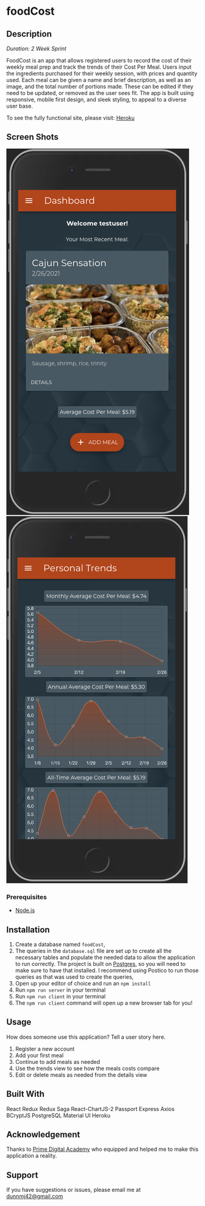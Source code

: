 
# foodCost

## Description

_Duration: 2 Week Sprint_

FoodCost is an app that allows registered users to record the cost of their weekly meal prep and track the trends of their Cost Per Meal. Users input the ingredients purchased for their weekly session, with prices and quantity used. Each meal can be given a name and brief description, as well as an image, and the total number of portions made. These can be edited if they need to be updated, or removed as the user sees fit. The app is built using responsive, mobile first design, and sleek styling, to appeal to a diverse user base.

To see the fully functional site, please visit: [Heroku](https://vast-retreat-50324.herokuapp.com/#/)

## Screen Shots

![dashboard](documentation/images/screenshot1.png)
![trends view](documentation/images/screenshot2.png)

### Prerequisites


- [Node.js](https://nodejs.org/en/)


## Installation

1. Create a database named `foodCost`,
2. The queries in the `database.sql` file are set up to create all the necessary tables and populate the needed data to allow the application to run correctly. The project is built on [Postgres](https://www.postgresql.org/download/), so you will need to make sure to have that installed. I recommend using Postico to run those queries as that was used to create the queries, 
3. Open up your editor of choice and run an `npm install`
4. Run `npm run server` in your terminal
5. Run `npm run client` in your terminal
6. The `npm run client` command will open up a new browser tab for you!

## Usage
How does someone use this application? Tell a user story here.

1. Register a new account
2. Add your first meal
3. Continue to add meals as needed
4. Use the trends view to see how the meals costs compare
5. Edit or delete meals as needed from the details view


## Built With

React
Redux
Redux Saga
React-ChartJS-2
Passport
Express
Axios
BCryptJS
PostgreSQL
Material UI
Heroku 


## Acknowledgement
Thanks to [Prime Digital Academy](www.primeacademy.io) who equipped and helped me to make this application a reality.

## Support
If you have suggestions or issues, please email me at [dunnmj42@gmail.com](mailto:dunnmj42@gmail.com)